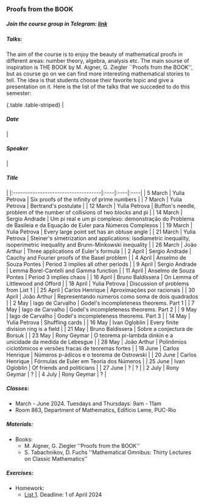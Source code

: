 ### Proofs from the BOOK

##### Join the course group in Telegram: [link](https://t.me/+IMAGbpjBPU03NTEy)

##### Talks:
The aim of the course is to enjoy the beauty of mathematical proofs in different areas: number theory, algebra, analysis etc. The main sourse of inspiration is THE BOOK by M. Aigner, G. Ziegler ``Proofs from the BOOK'', but as course go on we can find more interesting mathematical stories to tell. The idea is that students choose their favorite topic and give a presentation on it. Here is the list of the talks that we succeded to do this semester:

{.table .table-striped}
|              <h5>Date</h5>          | <h5>Speaker</h5>   | <h5>Title</h5>   | 
|:------------------------------------|:----|:----|:----|
| 5 March             | Yulia Petrova  |   Six proofs of the infinity of prime numbers  | 
| 7 March             | Yulia Petrova  |   Bertrand's postulate  | 
| 12 March             | Yulia Petrova  |   Buffon's needle, problem of the number of collisions of two blocks and pi  | 
| 14 March             | Sergio Andrade  |  Um pi real e um pi complexo: demonstração do Problema de Basileia e da Equação de Euler para Números Complexos  | 
| 19 March             | Yulia Petrova  |   Every large point set has an obtuse angle  | 
| 21 March             | Yulia Petrova  |   Steiner's simetrization and applications: isodiametric inequality, isoperimetric inequality and Brunn-Minkowski inequality  | 
| 26 March             | João Arthur |   Three applications of Euler's formula  | 
| 2 April             | Sergio Andrade  |  Cauchy and Fourier proofs of the Basel problem | 
| 4 April             | Anselmo de Souza Pontes  |   Period 3 implies all other periods  | 
| 9 April             | Sergio Andrade  |   Lemma Borel-Cantelli and Gamma function  | 
| 11 April             | Anselmo de Souza Pontes  |   Period 3 implies chaos  | 
| 16 April             | Bruno Baldissera  |   On Lemma of Littlewood and Offord  | 
| 18 April             | Yulia Petrova  |   Discussion of problems from List 1  | 
| 25 April             | Carlos Henrique  |   Aproximações por racionais  | 
| 30 April             | João Arthur |   Representando números como soma de dois quadrados  | 
| 2 May             | Iago de Carvalho  |   Godel's incompleteness theorems. Part 1  | 
| 7 May             | Iago de Carvalho  |   Godel's incompleteness theorems. Part 2  | 
| 9 May             | Iago de Carvalho  |   Godel's incompleteness theorems. Part 3  | 
| 14 May             | Yulia Petrova  |  Shuffling cards  | 
| 16 May             | Ivan Ogloblin  |  Every finite division ring is a field  | 
| 21 May             | Bruno Baldissera  |  Sobre a conjectura de Borsuk  | 
| 23 May             | Rony Geymar  |   O teorema pi-lambda dinkin e a unicidade da medida de Lebesgue  | 
| 28 May             | João Arthur |   Polinômios ciclotômicos e versões fracas de teoremas fortes  | 
| 18 June             | Carlos Henrique  |  Números p-ádicos e o teorema de Ostrowski | 
| 20 June             | Carlos Henrique  |  Fórmulas de Euler em Teoria dos Números | 
| 25 June             | Ivan Ogloblin  |  Of friends and politicians | 
| 27 June             | ?  |  ? | 
| 2 July             | Rony Geymar  |  ? | 
| 4 July             | Rony Geymar  |  ? | 



##### Classes: 
- March - June 2024. Tuesdays and Thursdays: 9am - 11am
- Room 863, Department of Mathematics, Edifício Leme, PUC-Rio

##### Materials: 
+ Books: 
    + M. Aigner, G. Ziegler ''Proofs from the BOOK''
    + S. Tabachnikov, D. Fuchs ''Mathematical Omnibus: Thirty Lectures on Classic Mathematics''
    
##### Exercises:
+ Homework:
    + [List 1](List1.pdf). Deadline: 1 of April 2024
